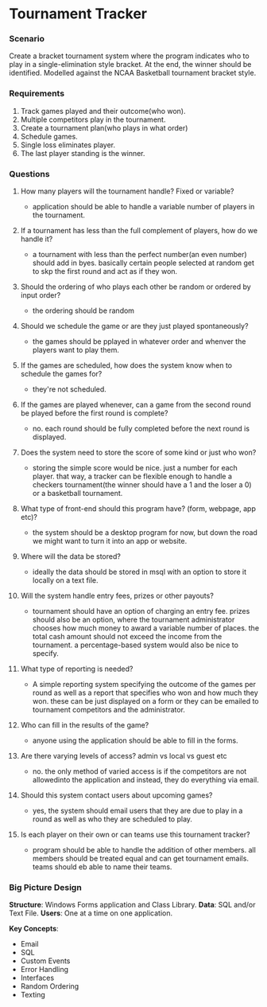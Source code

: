 # Tournament Tracker

### Scenario
Create a bracket tournament system where the program indicates who to play in a single-elimination style bracket. 
At the end, the winner should be identified. 
Modelled against the NCAA Basketball tournament bracket style.

### Requirements
1. Track games played and their outcome(who won).
2. Multiple competitors play in the tournament. 
3. Create a tournament plan(who plays in what order)
4. Schedule games.
5. Single loss eliminates player.
6. The last player standing is the winner.

### Questions
1. How many players will the tournament handle? Fixed or variable?
    * application should be able to handle a variable number of players in the tournament.

2. If a tournament has less than the full complement of players, how do we handle it?
    * a tournament with less than the perfect number(an even number) should add in byes. basically certain people selected at random get to skp the first round and act as if they won.

3. Should the ordering of who plays each other be random or ordered by input order?
    * the ordering should be random
    
4. Should we schedule the game or are they just played spontaneously?
    * the games should be pplayed in whatever order and whenver the players want to play them.

5. If the games are scheduled, how does the system know when to schedule the games for?
    * they're not scheduled.

6. If the games are played whenever, can a game from the second round be played before the first round is complete?
    * no. each round should be fully completed before the next round is displayed.

7. Does the system need to store the score of some kind or just who won?
    * storing the simple score would be nice. just a number for each player. that way, a tracker can be flexible enough to handle a checkers tournament(the winner should have a 1 and the loser a 0) or a basketball tournament.

8. What type of front-end should this program have? (form, webpage, app etc)?
    * the system should be a desktop program for now, but down the road we might want to turn it into an app or website.

9. Where will the data be stored?
    * ideally the data should be stored in msql with an option to store it locally on a text file.

10. Will the system handle entry fees, prizes or other payouts?
    * tournament should have an option of charging an entry fee. prizes should also be an option, where the tournament administrator chooses how much money to award a variable number of places. the total cash amount should not exceed the income from the tournament. a percentage-based system would also be nice to specify. 

11. What type of reporting is needed?
    * A simple reporting system specifying the outcome of the games per round as well as a report that specifies who won and how much they won. these can be just displayed on a form or they can be emailed to tournament competitors  and the administrator.
    
12. Who can fill in the results of the game?
    * anyone using the application should be able to fill in the forms.
    
13. Are there varying levels of access? admin vs local vs guest etc
    * no. the only method of varied access is if the competitors are not allowedinto the application and instead, they do everything via email.

14. Should this system contact users about upcoming games?
    * yes, the system should email users that they are due to play in a round as well as who they are scheduled to play. 

15. Is each player on their own or can teams use this tournament tracker?
    * program should be able to handle the addition of other members. all members should be treated equal and can get tournament emails. teams should eb able to name their teams. 


### Big Picture Design
**Structure**: Windows Forms application and Class Library. 
**Data**: SQL and/or Text File.
**Users**: One at a time on one application.

**Key Concepts**:
* Email
* SQL
* Custom Events
* Error Handling
* Interfaces
* Random Ordering
* Texting


